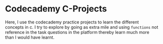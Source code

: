 # Codecademy C-Projects
Here, I use the codecademy practice projects to learn
the different concepts in c. I try to explore by going
as extra mile and using `functions` not reference in the 
task questions in the platform thereby learn much more than
I would have learnt.
